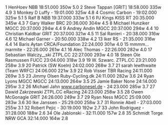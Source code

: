   1  HenHoev  NBB    18:51.000      350w    5.0
  2  Steve Tappan  [GRIT]  18:58.000      335w    4.9
  3  Monkey D Luffy  -  19:01.000      325w    4.8
  4  Cosmic Carbon  -  19:02.000      325w    5.1
  5  Ralf B  NBB    19:37.000      333w    5.1
  6  PJ Kings  KISS RT    20:35.000      345w    4.3
  7  Gary Walker  BRC    20:36.000      304w    4.5
  8  Michael Hunziker  MGCC    20:37.000      294w    4.4
  9  Andrey Andin  MGCC    20:37.000      294w    4.4
 10  Christian Kaldbar  GRIT    20:37.000      321w    4.5
 11  Sal Ranieri  -  20:38.000      316w    4.6
 12  Michael Garner  -  20:50.000      338w    4.2
 13  Iker RS  -  21:35.000      316w    4.4
 14  Baris Aytan  CRCA/Foundation    22:24.000      301w    4.0
 15  mmmm... marmite  -  22:26.000      261w    4.1
 16  Alec Thomas  -  22:26.000      282w    4.0
 17  Sebastian Walczy__ski  ZTPL.CC    22:27.000      293w    4.0
 18  Steen Ole Rasmussen  FUCC    23:04.000      318w    3.9
 19  W. Szwarc.  ZTPL.CC    23:21.000      258w    3.9
 20  Patrick  (SW Koeln)      24:02.000      268w    3.7
 21  sarah lewthwaite  (Team WRFC)      24:06.000      221w    3.9
 22  Rob Visser  TBR Racing    24:11.000      269w    3.5
 23  Jimmy Olsen  Ruby-Cycling.dk    24:11.000      282w    3.6
 24  Ryan Lyons MGCC  MGCC    24:13.000      264w    3.5
 25  Jamie Baker  None    24:14.000      295w    3.2
 26  Michael Jahn www.carbonesel.de  -  24:23.000      285w    3.7
 27  Dawid Zakrzewski  ZTPL.CC eRacing    24:23.000      258w    3.5
 28  Owen McGonagle  GRIT    24:26.000      249w    3.7
 29  Ryan Ness  MGCC    25:09.000      283w    3.6
 30  Ike Janssen  -  25:29.000      258w    3.7
 31  Ronnie Abell  -  27:03.000      255w    3.1
 32  Robert Pejic  -  30:19.000      192w    2.7
 33  John Rodriguez  -  31:28.000      188w    2.6
 34  Ole Jablonski  -  32:11.000      157w    2.8
 35  Schmidt Torge NRW  GCA    32:14.000      164w    2.8
